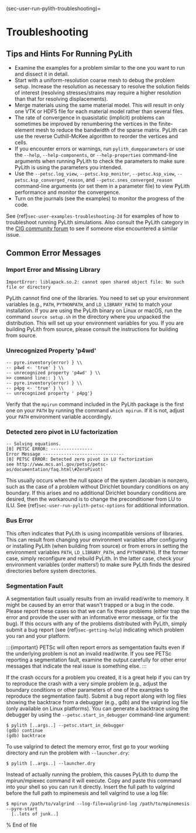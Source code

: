 (sec-user-run-pylith-troubleshooting)=
# Troubleshooting

## Tips and Hints For Running PyLith

* Examine the examples for a problem similar to the one you want to run and dissect it in detail.
* Start with a uniform-resolution coarse mesh to debug the problem setup.  Increase the resolution as necessary to resolve the solution fields of interest (resolving stresses/strains may require a higher resolution than that for resolving displacements).
* Merge materials using the same material model. This will result in only one VTK or HDF5 file for each material model rather than several files.
* The rate of convergence in quasistatic (implicit) problems can sometimes be improved by renumbering the vertices in the finite-element mesh to reduce the bandwidth of the sparse matrix. PyLith can use the reverse Cuthill-McKee algorithm to reorder the vertices and cells.
* If you encounter errors or warnings, run `pylith_dumpparameters` or use the `--help`, `--help-components`, or `--help-properties` command-line arguments when running PyLith to check the parameters to make sure PyLith is using the parameters you intended.
* Use the `--petsc.log_view`, `--petsc.ksp_monitor`, `--petsc.ksp_view`, `--petsc.ksp_converged_reason`, and `--petsc.snes_converged_reason` command-line arguments (or set them in a parameter file) to view PyLith performance and monitor the convergence.
* Turn on the journals (see the examples) to monitor the progress of the code.

See {ref}`sec-user-examples-troubleshooting-2d` for examples of how to troubleshoot running PyLith simulations.
Also consult the PyLith category in the [CIG community forum](https://community.geodynamics.org) to see if someone else encountered a similar issue.

## Common Error Messages

### Import Error and Missing Library

```{code-block} bash
ImportError: liblapack.so.2: cannot open shared object file: No such file or directory
```

PyLith cannot find one of the libraries.
You need to set up your environment variables (e.g., `PATH`, `PYTHONPATH`, and `LD_LIBRARY_PATH`) to match your installation.
If you are using the PyLith binary on Linux or macOS, run the command `source setup.sh` in the directory where you unpacked the distribution.
This will set up your environment variables for you.
If you are building PyLith from source, please consult the instructions for building from source.

### Unrecognized Property 'p4wd'

```{code-block} bash
-- pyre.inventory(error) } \\
-- p4wd <- 'true' } \\
-- unrecognized property 'p4wd' } \\
>> command line:: } \\
-- pyre.inventory(error) } \\
-- p4pg <- 'true' } \\
-- unrecognized property ' p4pg'}
```

Verify that the `mpirun` command included in the PyLith package is the first one on your `PATH` by running the command `which mpirun`.
If it is not, adjust your `PATH` environment variable accordingly.

### Detected zero pivot in LU factorization

```{code-block} bash
-- Solving equations.
[0] PETSC ERROR: ----------------
Error Message -------------------------------
[0] PETSC ERROR: Detected zero pivot in LU factorization
see http://www.mcs.anl.gov/petsc/petsc-as/documentation/faq.html\#ZeroPivot!
```

This usually occurs when the null space of the system Jacobian is nonzero, such as the case of a problem without Dirichlet boundary conditions on any boundary.
If this arises and no additional Dirichlet boundary conditions are desired, then the workaround is to change the preconditioner from LU to ILU.
See {ref}`sec-user-run-pylith-petsc-options` for additional information.

### Bus Error

This often indicates that PyLith is using incompatible versions of libraries.
This can result from changing your environment variables after configuring or installing PyLith (when building from source) or from errors in setting the environment variables `PATH`, `LD_LIBRARY_PATH`, and `PYTHONPATH`).
If the former case, simply reconfigure and rebuild PyLith.
In the latter case, check your environment variables (order matters!) to make sure PyLith finds the desired directories before system directories.

### Segmentation Fault

A segmentation fault usually results from an invalid read/write to memory.
It might be caused by an error that wasn't trapped or a bug in the code.
Please report these cases so that we can fix these problems (either trap the error and provide the user with an informative error message, or fix the bug).
If this occurs with any of the problems distributed with PyLith, simply submit a bug report (see {ref}`sec-getting-help`) indicating which problem you ran and your platform.

:::{important}
PETSc will often report errors as semgentation faults even if the underlying problem is not an invalid read/write.
If you see PETSc reporting a segmentation fault, examine the output carefully for other error messages that indicate the real issue is something else.
:::

If the crash occurs for a problem you created, it is a great help if you can try to reproduce the crash with a very simple problem (e.g., adjust the boundary conditions or other parameters of one of the examples to reproduce the segmentation fault).
Submit a bug report along with log files showing the backtrace from a debugger (e.g., gdb) and the valgrind log file (only available on Linux platforms).
You can generate a backtrace using the debugger by using the `--petsc.start_in_debugger` command-line argument:

```{code-block} console
$ pylith [..args..] --petsc.start_in_debugger
(gdb) continue
(gdb) backtrace
```

To use valgrind to detect the memory error, first go to your working directory and run the problem with `--launcher.dry`:

```{code-block} console
$ pylith [..args..] --launcher.dry
```

Instead of actually running the problem, this causes PyLith to dump the mpirun/mpiexec command it will execute.
Copy and paste this command into your shell so you can run it directly.
Insert the full path to valgrind before the full path to mpinemesis and tell valgrind to use a log file:

```{code-block} console
$ mpirun /path/to/valgrind --log-file=valgrind-log /path/to/mpinemesis --pyre-start
  [..lots of junk..]
```

% End of file
